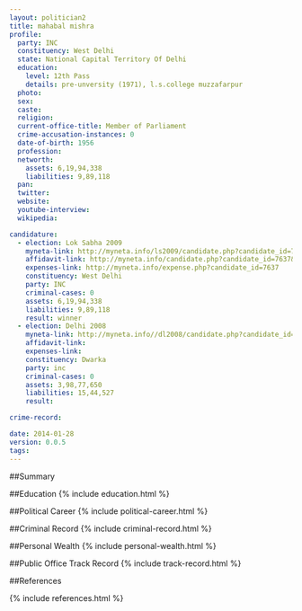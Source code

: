 ```yaml
---
layout: politician2
title: mahabal mishra
profile: 
  party: INC
  constituency: West Delhi
  state: National Capital Territory Of Delhi
  education: 
    level: 12th Pass
    details: pre-unversity (1971), l.s.college muzzafarpur
  photo: 
  sex: 
  caste: 
  religion: 
  current-office-title: Member of Parliament
  crime-accusation-instances: 0
  date-of-birth: 1956
  profession: 
  networth: 
    assets: 6,19,94,338
    liabilities: 9,89,118
  pan: 
  twitter: 
  website: 
  youtube-interview: 
  wikipedia: 

candidature: 
  - election: Lok Sabha 2009
    myneta-link: http://myneta.info/ls2009/candidate.php?candidate_id=7637
    affidavit-link: http://myneta.info/candidate.php?candidate_id=7637&scan=original
    expenses-link: http://myneta.info/expense.php?candidate_id=7637
    constituency: West Delhi 
    party: INC
    criminal-cases: 0
    assets: 6,19,94,338
    liabilities: 9,89,118
    result: winner 
  - election: Delhi 2008
    myneta-link: http://myneta.info//dl2008/candidate.php?candidate_id=111
    affidavit-link: 
    expenses-link: 
    constituency: Dwarka 
    party: inc
    criminal-cases: 0
    assets: 3,98,77,650
    liabilities: 15,44,527
    result:  

crime-record: 

date: 2014-01-28
version: 0.0.5
tags: 
---
```

##Summary


##Education
{% include education.html %}


##Political Career
{% include political-career.html %}


##Criminal Record
{% include criminal-record.html %}


##Personal Wealth
{% include personal-wealth.html %}


##Public Office Track Record
{% include track-record.html %}


##References


{% include references.html %}